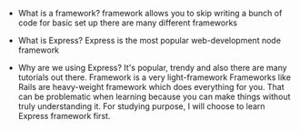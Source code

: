 * What is a framework?
framework allows you to skip writing a bunch of code for basic set up
there are many different frameworks

* What is Express?
Express is the most popular web-development node framework

* Why are we using Express?
It's popular, trendy and also there are many tutorials out there.
Framework is a very light-framework
Frameworks like Rails are heavy-weight framework which does everything for you. That can be problematic when learning
because you can make things without truly understanding it. For studying purpose, I will choose to learn Express framework first.

